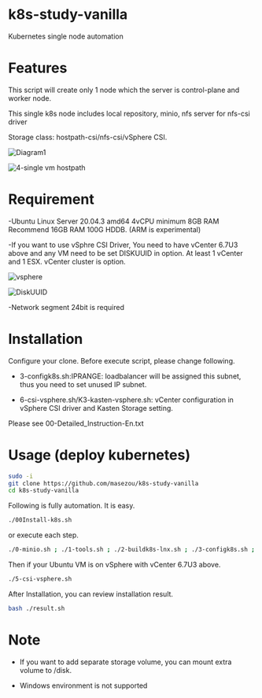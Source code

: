 # k8s-study-vanilla
Kubernetes single node automation

# Features

This script will create only 1 node which the server is control-plane and worker node.

This single k8s node includes local repository, minio, nfs server for nfs-csi driver

Storage class: hostpath-csi/nfs-csi/vSphere CSI. 

![Diagram1](https://user-images.githubusercontent.com/624501/140580948-258eb6a8-dbc4-42ff-8337-0e044d416a42.jpeg)

![4-single vm hostpath](https://user-images.githubusercontent.com/624501/141036168-128533ff-bb1c-4c19-a608-0fe67dc98868.jpeg)


# Requirement

-Ubuntu Linux Server 20.04.3 amd64 4vCPU minimum 8GB RAM Recommend 16GB RAM 100G HDDB. (ARM is experimental)

-If you want to use vSphre CSI Driver, You need to have vCenter 6.7U3 above and any VM need to be set DISKUUID in option. At least 1 vCenter and 1 ESX. vCenter cluster is option.

![vsphere](https://user-images.githubusercontent.com/624501/140580806-104d5fb6-3c94-40fe-8f9c-1af4c85f9af1.png)

![DiskUUID](https://user-images.githubusercontent.com/624501/140580848-8a36ba87-3fa8-4ae2-b41d-9abfe690216c.png)

-Network segment 24bit is required

# Installation

Configure your clone. Before execute script, please change following.

* 3-configk8s.sh:IPRANGE: loadbalancer will be assigned this subnet, thus you need to set unused IP subnet.

* 6-csi-vsphere.sh/K3-kasten-vsphere.sh: vCenter configuration in vSphere  CSI driver and Kasten Storage setting.

Please see 00-Detailed_Instruction-En.txt



# Usage (deploy kubernetes)

```bash
sudo -i
git clone https://github.com/masezou/k8s-study-vanilla
cd k8s-study-vanilla
```

Following is fully automation. It is easy.
```bash
./00Install-k8s.sh
```

or execute each step.
```bash
./0-minio.sh ; ./1-tools.sh ; ./2-buildk8s-lnx.sh ; ./3-configk8s.sh ; ./4-csi-storage.sh
```

Then if your Ubuntu VM is on vSphere with vCenter 6.7U3 above. 
```bash
./5-csi-vsphere.sh
```

After Installation, you can review installation result.
```bash
bash ./result.sh
```


# Note

* If you want to add separate storage volume, you can mount extra volume to /disk.

* Windows environment is not supported
